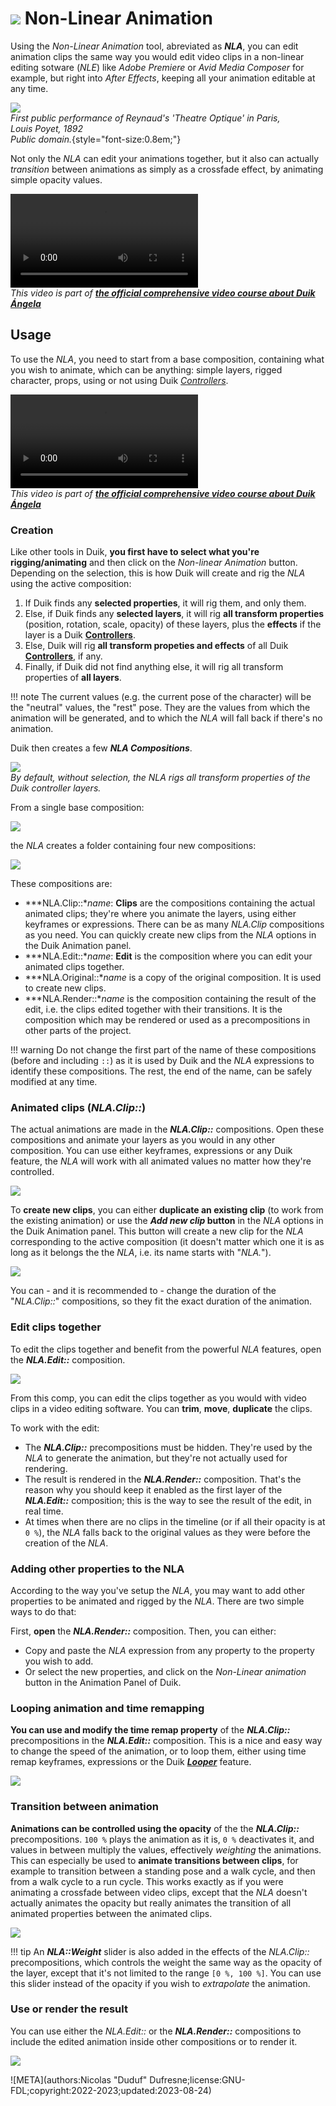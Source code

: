 # ![](../../img/duik/icons/nla.svg) Non-Linear Animation

Using the *Non-Linear Animation* tool, abreviated as ***NLA***, you can edit animation clips the same way you would edit video clips in a non-linear editing sotware (*NLE*) like *Adobe Premiere* or *Avid Media Composer* for example, but right into *After Effects*, keeping all your animation editable at any time.

![](../../img/illustration/Theatreoptique.png)  
*First public performance of Reynaud's 'Theatre Optique' in Paris,  
Louis Poyet, 1892  
Public domain.*{style="font-size:0.8em;"}

Not only the *NLA* can edit your animations together, but it also can actually *transition* between animations as simply as a crossfade effect, by animating simple opacity values.

![RXLAB_VIDEO](https://rxlaboratory.org/wp-content/uploads/rx-videos/Duik17_M01_Intro__EN_720.mp4)  
*This video is part of [__the official comprehensive video course about Duik Ángela__](https://rxlaboratory.org/product/the-official-comprehensive-video-course-about-duik-angela/)*

## Usage

To use the *NLA*, you need to start from a base composition, containing what you wish to animate, which can be anything: simple layers, rigged character, props, using or not using Duik [*Controllers*](../controllers/index.md).

![RXLAB_VIDEO](https://rxlaboratory.org/wp-content/uploads/rx-videos/Duik17_M02_Usage__EN_720.mp4)  
*This video is part of [__the official comprehensive video course about Duik Ángela__](https://rxlaboratory.org/product/the-official-comprehensive-video-course-about-duik-angela/)*

### Creation

Like other tools in Duik, **you first have to select what you're rigging/animating** and then click on the *Non-linear Animation* button. Depending on the selection, this is how Duik will create and rig the *NLA* using the active composition:

1. If Duik finds any **selected properties**, it will rig them, and only them.
2. Else, if Duik finds any **selected layers**, it will rig **all transform properties** (position, rotation, scale, opacity) of these layers, plus the **effects** if the layer is a Duik [**Controllers**](../controllers/index.md).
3. Else, Duik will rig **all transform propeties and effects** of all Duik [**Controllers**](../controllers/index.md), if any.
4. Finally, if Duik did not find anything else, it will rig all transform properties of **all layers**.

!!! note
    The current values (e.g. the current pose of the character) will be the "neutral" values, the "rest" pose. They are the values from which the animation will be generated, and to which the *NLA* will fall back if there's no animation.

Duik then creates a few ***NLA Compositions***.

![](../../img/duik/animation/create_nla.gif)  
*By default, without selection, the *NLA* rigs all transform properties of the Duik controller layers.*

From a single base composition:

![](../../img/duik/animation/nla_before.png)

the *NLA* creates a folder containing four new compositions:

![](../../img/duik/animation/nla_after.png)

These compositions are:

- ***NLA.Clip::**name*: **Clips** are the compositions containing the actual animated clips; they're where you animate the layers, using either keyframes or expressions. There can be as many *NLA.Clip* compositions as you need. You can quickly create new clips from the *NLA* options in the Duik Animation panel.
- ***NLA.Edit::**name*: **Edit** is the composition where you can edit your animated clips together.
- ***NLA.Original::**name* is a copy of the original composition. It is used to create new clips.
- ***NLA.Render::**name* is the composition containing the result of the edit, i.e. the clips edited together with their transitions. It is the composition which may be rendered or used as a precompositions in other parts of the project.

!!! warning
    Do not change the first part of the name of these compositions (before and including `::`) as it is used by Duik and the *NLA* expressions to identify these compositions. The rest, the end of the name, can be safely modified at any time.

### Animated clips (*NLA.Clip::*)

The actual animations are made in the ***NLA.Clip::*** compositions. Open these compositions and animate your layers as you would in any other composition. You can use either keyframes, expressions or any Duik feature, the *NLA* will work with all animated values no matter how they're controlled.

![](../../img/duik/animation/nla_add_new_clip.png)

To **create new clips**, you can either **duplicate an existing clip** (to work from the existing animation) or use the __*Add new clip* button__ in the *NLA* options in the Duik Animation panel. This button will create a new clip for the *NLA* corresponding to the active composition (it doesn't matter which one it is as long as it belongs the the *NLA*, i.e. its name starts with "*NLA.*").

![](../../img/duik/animation/nla_add_clip.gif)

You can - and it is recommended to - change the duration of the "*NLA.Clip::*" compositions, so they fit the exact duration of the animation.

### Edit clips together

To edit the clips together and benefit from the powerful *NLA* features, open the ***NLA.Edit::*** composition.

![](../../img/duik/animation/nla_edit_comp.png)

From this comp, you can edit the clips together as you would with video clips in a video editing software. You can **trim**, **move**, **duplicate** the clips.

To work with the edit:

- The ***NLA.Clip::*** precompositions must be hidden. They're used by the *NLA* to generate the animation, but they're not actually used for rendering.
- The result is rendered in the ***NLA.Render::*** composition. That's the reason why you should keep it enabled as the first layer of the ***NLA.Edit::*** composition; this is the way to see the result of the edit, in real time.
- At times when there are no clips in the timeline (or if all their opacity is at `0 %`), the *NLA* falls back to the original values as they were before the creation of the *NLA*.

### Adding other properties to the NLA

According to the way you've setup the *NLA*, you may want to add other properties to be animated and rigged by the *NLA*. There are two simple ways to do that:

First, **open** the ***NLA.Render::*** composition. Then, you can either:

- Copy and paste the *NLA* expression from any property to the property you wish to add.
- Or select the new properties, and click on the *Non-Linear animation* button in the Animation Panel of Duik.

### Looping animation and time remapping

**You can use and modify the time remap property** of the ***NLA.Clip::*** precompositions in the ***NLA.Edit::*** composition. This is a nice and easy way to change the speed of the animation, or to loop them, either using time remap keyframes, expressions or the Duik [***Looper***](../automation/looper.md) feature.

![](../../img/duik/animation/nla_looper.png)

### Transition between animation

**Animations can be controlled using the opacity** of the the ***NLA.Clip::*** precompositions. `100 %` plays the animation as it is, `0 %` deactivates it, and values in between multiply the values, effectively *weighting* the animations. This can especially be used to **animate transitions between clips**, for example to transition between a standing pose and a walk cycle, and then from a walk cycle to a run cycle. This works exactly as if you were animating a crossfade between video clips, except that the *NLA* doesn't actually animates the opacity but really animates the transition of all animated properties between the animated clips.

![](../../img/duik/animation/nla_transition.png)

!!! tip
    An ***NLA::Weight*** slider is also added in the effects of the *NLA.Clip::* precompositions, which controls the weight the same way as the opacity of the layer, except that it's not limited to the range `[0 %, 100 %]`. You can use this slider instead of the opacity if you wish to *extrapolate* the animation.

### Use or render the result

You can use either the *NLA.Edit::* or the ***NLA.Render::*** compositions to include the edited animation inside other compositions or to render it.

![](../../img/duik/animation/nla_render.png)


![META](authors:Nicolas "Duduf" Dufresne;license:GNU-FDL;copyright:2022-2023;updated:2023-08-24)
